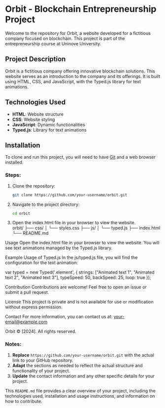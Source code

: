 # Orbit - Blockchain Entrepreneurship Project

Welcome to the repository for Orbit, a website developed for a fictitious company focused on blockchain. This project is part of the entrepreneurship course at Uninove University.

## Project Description

Orbit is a fictitious company offering innovative blockchain solutions. This website serves as an introduction to the company and its offerings. It is built using HTML, CSS, and JavaScript, with the Typed.js library for text animations.

## Technologies Used

- **HTML**: Website structure
- **CSS**: Website styling
- **JavaScript**: Dynamic functionalities
- **Typed.js**: Library for text animations

## Installation

To clone and run this project, you will need to have [Git](https://git-scm.com) and a web browser installed.

### Steps:

1. Clone the repository:
   ```sh
   git clone https://github.com/your-username/orbit.git
2. Navigate to the project directory:
   ```sh
   cd orbit

3. Open the index.html file in your browser to view the website.
   <br>
   orbit/
├── css/
│   └── styles.css
├── js/
│   └── typed.js
├── index.html
└── README.md

Usage
Open the index.html file in your browser to view the website. You will see text animations managed by the Typed.js library.

Example Usage of Typed.js
In the js/typed.js file, you will find the configuration for the text animation:

var typed = new Typed('.element', {
  strings: ["Animated text 1", "Animated text 2", "Animated text 3"],
  typeSpeed: 50,
  backSpeed: 25,
  loop: true
});

Contribution
Contributions are welcome! Feel free to open an issue or submit a pull request.

License
This project is private and is not available for use or modification without express permission.

Contact
For more information, you can contact us at: your-email@example.com


Orbit © [2024]. All rights reserved.


### Notes:

1. **Replace** `https://github.com/your-username/orbit.git` with the actual link to your GitHub repository.
2. **Adapt** the sections as needed to reflect the actual structure and functionality of your project.
3. **Update** the contact information and any other specific details for your project.

This `README.md` file provides a clear overview of your project, including the technologies used, installation and usage instructions, and information on how to contribute.
